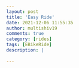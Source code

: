 ```yaml
---
layout: post
title: 'Easy Ride'
date: 2021-12-06 11:55:35
author: multishiv19
comments: true
category: [rides]
tags: [EBikeRide]
description: |
    
---
```





<div width='100%' class='strava-embed-placeholder' data-embed-type='activity' data-embed-id='6352388125'></div>
<script src='https://strava-embeds.com/embed.js'></script>
